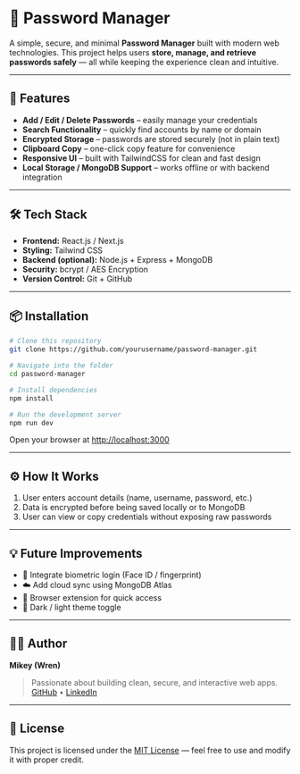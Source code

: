 # 🔐 Password Manager

A simple, secure, and minimal **Password Manager** built with modern web technologies.
This project helps users **store, manage, and retrieve passwords safely** — all while keeping the experience clean and intuitive.

---

## 🚀 Features

* **Add / Edit / Delete Passwords** – easily manage your credentials
* **Search Functionality** – quickly find accounts by name or domain
* **Encrypted Storage** – passwords are stored securely (not in plain text)
* **Clipboard Copy** – one-click copy feature for convenience
* **Responsive UI** – built with TailwindCSS for clean and fast design
* **Local Storage / MongoDB Support** – works offline or with backend integration

---

## 🛠️ Tech Stack

* **Frontend:** React.js / Next.js
* **Styling:** Tailwind CSS
* **Backend (optional):** Node.js + Express + MongoDB
* **Security:** bcrypt / AES Encryption
* **Version Control:** Git + GitHub

---

## 📦 Installation

```bash
# Clone this repository
git clone https://github.com/yourusername/password-manager.git

# Navigate into the folder
cd password-manager

# Install dependencies
npm install

# Run the development server
npm run dev
```

Open your browser at [http://localhost:3000](http://localhost:3000)

---

## ⚙️ How It Works

1. User enters account details (name, username, password, etc.)
2. Data is encrypted before being saved locally or to MongoDB
3. User can view or copy credentials without exposing raw passwords

---

## 💡 Future Improvements

* 🔐 Integrate biometric login (Face ID / fingerprint)
* ☁️ Add cloud sync using MongoDB Atlas
* 🧩 Browser extension for quick access
* 🎨 Dark / light theme toggle

---

## 🧑‍💻 Author

**Mikey (Wren)**

> Passionate about building clean, secure, and interactive web apps.
> [GitHub](https://github.com/yourusername) • [LinkedIn](https://linkedin.com/in/yourusername)

---

## 🪪 License

This project is licensed under the [MIT License](LICENSE) — feel free to use and modify it with proper credit.
